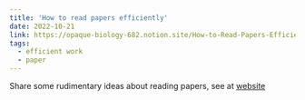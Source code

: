 ```yaml
---
title: 'How to read papers efficiently'
date: 2022-10-21
link: https://opaque-biology-682.notion.site/How-to-Read-Papers-Efficiently-bb140adff6804b9185df593dc7f3d428
tags:
  - efficient work
  - paper
---
```


Share some rudimentary ideas about reading papers, see at [website](https://opaque-biology-682.notion.site/How-to-Read-Papers-Efficiently-bb140adff6804b9185df593dc7f3d428)
